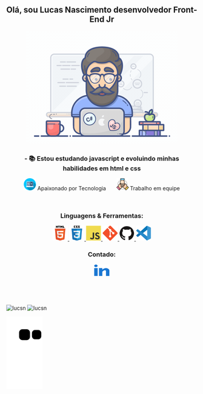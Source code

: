 <h2 align="center">Olá, sou Lucas Nascimento desenvolvedor Front-End Jr</h2>

<p align="center"> <img src="https://github.com/lucsn/Lucsn/blob/main/image/programador.gif" alt="lucsn" width="400" /> </p>

<h3 align="center">- 📚 Estou estudando javascript e evoluindo minhas habilidades em html e css </h3>

<p align="center"><img src="https://github.com/binitrajshah7/binitrajshah7/blob/main/Resource/programmingLogo.png" alt="lucsn"/>&nbsp;<span>Apaixonado por Tecnologia</span> &nbsp;&nbsp;&nbsp;&nbsp;&nbsp;
<img src="https://github.com/binitrajshah7/binitrajshah7/blob/main/Resource/teamPlayerLogo.png" alt="lucsn"/>&nbsp;<span>Trabalho em equipe</span>
</p>
<br>

<h3 align="center">Linguagens & Ferramentas:</h3>
<p align="center"> <a href="https://www.w3.org/html/" target="_blank" rel="noreferrer"> <img src="https://github.com/lucsn/Lucsn/blob/main/image/html5.svg" alt="html5" width="40" height="40"/> </a>
<a href="https://www.w3schools.com/css/" target="_blank" rel="noreferrer"> <img src="https://github.com/lucsn/Lucsn/blob/main/image/css3.svg" alt="css3" width="40" height="40"/> </a>
 <a href="https://developer.mozilla.org/en-US/docs/Web/JavaScript" target="_blank" rel="noreferrer"> <img src="https://github.com/lucsn/Lucsn/blob/main/image/javascript.svg" alt="javascript" width="40" height="40"/> </a> 
 <a href="https://git-scm.com/" target="_blank" rel="noreferrer"> <img src="https://github.com/lucsn/Lucsn/blob/main/image/git.svg" alt="git" width="40" height="40"/> </a>
 <a href="https://github.com/lucsn" target="_blank" rel="noreferrer"> <img src="https://github.com/lucsn/Lucsn/blob/main/image/github.svg" alt="github" width="40" height="40"/> </a>
<a href="https://code.visualstudio.com" target="_blank" rel="noreferrer"> <img src="https://github.com/lucsn/Lucsn/blob/main/image/vscode.svg" alt="vscode" width="40" height="40"/> </a> 

 <h3 align="center">Contado:</h3>
<p align="center">
<a href="https://linkedin.com/in/lucsn" target="blank"><img align="center" src="https://github.com/lucsn/Lucsn/blob/main/image/linkedin.svg" alt="lucsn" height="30" width="40" /></a>
<!-- <a href="https://instagram.com/lucsn" target="blank"><img align="center" src="https://raw.githubusercontent.com/rahuldkjain/github-profile-readme-generator/master/src/images/icons/Social/instagram.svg" alt="lucsn" height="30" width="40" /></a> -->
</p>
<br>
 
 
 <!--
onde conseguir icon, só mudar o nome da pasta e do arquivo
https://raw.githubusercontent.com/devicons/devicon/master/icons/angularjs/angularjs-original.svg  

<img align="right" alt="Lucas-pic" height="150" style="border-radius:50px;"       src="https://media.discordapp.net/attachments/639956127056134178/890373478988013628/Publicacoes_Instagram_1_1.png?width=676&height=676">  -->
</p>
<br>

<p><img src="https://github-readme-stats.vercel.app/api?username=lucsn&show_icons=true&title_color=262B4F&text_color=262B4F&icon_color=FACA22&include_all_commits=true&count_private=true&hide_border=true" alt="lucsn" width="400" />
<img src="https://github-readme-stats.vercel.app/api/top-langs/?username=lucsn&layout=compact&langs_count=7&title_color=262B4F&text_color=262B4F&icon_color=FACA22&hide_border=true" alt="lucsn" width="400" /></p>

<!--- <p><img align="left" src="https://github-readme-streak-stats.herokuapp.com/?user=lucsn&" alt="lucsn" /></p> -->

![Snake animation](https://github.com/lucsn/Lucsn/blob/output/github-contribution-grid-snake.svg)
